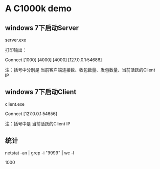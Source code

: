 # A C1000k demo

## windows 7下启动Server
server.exe

打印输出：

Connect [1000] [4000] [4000] [127.0.0.1:54686]

注：括号中分别是 当前客户端连接数、收包数量、发包数量、当前活跃的Client IP

## windows 7下启动Client
client.exe

Connect [127.0.0.1:54656]

注：括号中是 当前活跃的Client IP

## 统计

netstat -an | grep -i "9999" | wc -l 

1000

